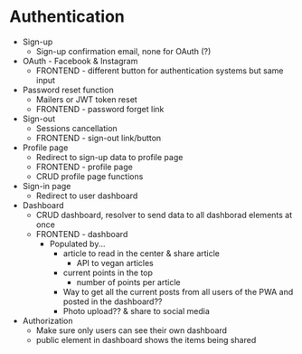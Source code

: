 # Authentication
- Sign-up
  - Sign-up confirmation email, none for OAuth (?)
- OAuth - Facebook & Instagram
  - FRONTEND - different button for authentication systems but same input
- Password reset function
  - Mailers or JWT token reset
  - FRONTEND - password forget link
- Sign-out
  - Sessions cancellation
  - FRONTEND - sign-out link/button
- Profile page
  - Redirect to sign-up data to profile page
  - FRONTEND - profile page
  - CRUD profile page functions
- Sign-in page
  - Redirect to user dashboard
- Dashboard
  - CRUD dashboard, resolver to send data to all dashborad elements at once
  - FRONTEND - dashboard
    - Populated by...
      - article to read in the center & share article
        - API to vegan articles
      - current points in the top
        - number of points per article
      - Way to get all the current posts from all users of the PWA and posted in the dashboard??
      - Photo upload?? & share to social media
- Authorization
  - Make sure only users can see their own dashboard
  - public element in dashboard shows the items being shared
